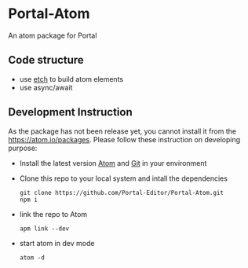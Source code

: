 # Portal-Atom
An atom package for Portal

## Code structure
- use [etch](https://github.com/atom/etch) to build atom elements
- use async/await

## Development Instruction
As the package has not been release yet, you cannot install it from the https://atom.io/packages. Please follow these instruction on developing purpose:

- Install the latest version [Atom](https://atom.io/) and [Git](https://git-scm.com/) in your environment
- Clone this repo to your local system and intall the dependencies  

      git clone https://github.com/Portal-Editor/Portal-Atom.git
      npm i
- link the repo to Atom

      apm link --dev
- start atom in dev mode

      atom -d
